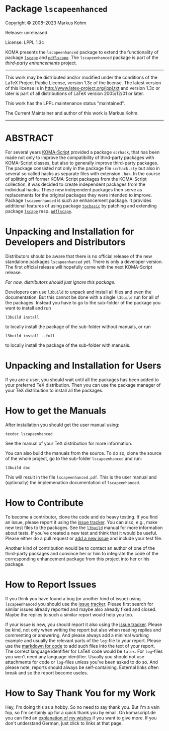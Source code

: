 # Package `lscapeenhanced`

Copyright © 2008–2023 Markus Kohm

Release: unreleased

License: LPPL 1.3c

KOMA presents the `lscapeenhanced` package to extend the functionality of
package [`lscape`](https://ctan.org/pkg/lscape) and
[`pdflscape`](https://ctan.org/pkg/pdflscape). The `lscapeenhanced` package
is part of the *third-party enhancements* project. 

----------------------------------------------------------------------------

This work may be distributed and/or modified under the conditions of
the LaTeX Project Public License, version 1.3c of the license.
The latest version of this license is in
    http://www.latex-project.org/lppl.txt
and version 1.3c or later is part of all distributions of LaTeX
version 2005/12/01 or later.

This work has the LPPL maintenance status "maintained".

The Current Maintainer and author of this work is Markus Kohm.

----------------------------------------------------------------------------

# ABSTRACT

For several years
[KOMA-Script](https://www.sourceforge.net/project/koma-script) provided a
package `scrhack`, that has been made not only to improve the compatibility of
third-party packages with KOMA-Script classes, but also to generally improve
third-party packages. The package consisted not only in the package file
`scrhack.sty` but also in several so called hacks as separate files with
extension `.hak`. In the course of splitting off former KOMA-Script packages
from the KOMA-Script collection, it was decided to create independent packages
from the individual hacks. These new independent packages then serve as
replacements for the original packages they were intended to improve. Package
`lscapeenhanced` is such an enhancement package. It provides additional
features of using package [`tocbasic`](https://ctan.org/pkg/tocbasic) by
patching and extending package [`lscape`](https://ctan.org/pkg/lscape) resp.
 [`pdflscape`](https://ctan.org/pkg/pdflscape).

# Unpacking and Installation for Developers and Distributors

Distributors should be aware that there is no official release of the new
standalone packages `lscapeenhanced` yet. There is only a developer
version. The first official release will hopefully come with the next
KOMA-Script release.

*For now, distributors should just ignore this package.*

Developers can use `l3build` to unpack and install all files and even the
documentation. But this cannot be done with a single `l3build` run for all of
the packages. Instead you have to go to the sub-folder of the package you want
to install and run

    l3build install
	
to locally install the package of the sub-folder without manuals, or run

    l3build install --full
	
to locally install the package of the sub-folder with manuals.

# Unpacking and Installation for Users

If you are a user, you should wait until all the packages has been added to
your preferred TeX distribution. Then you can use the package manager of your
TeX distribution to install all the packages.

# How to get the Manuals

After installation you should get the user manual using:

    texdoc lscapeenhanced
	
See the manual of your TeX distribution for more information. 

You can also build the manuals from the source. To do so, clone the source of
the whole project, go to the sub-folder `lscapeenhanced` and run:

	l3build doc
	
This will result in the file `lscapeenhanced.pdf`. This is the user manual 
and (optionally) the implemenation documentation of `lscapeenhanced`.

# How to Contribute

To become a contributor, clone the code and do heavy testing. If you find an
issue, please report it using the [issue tracker](../../../issues). You can
also, e.g., make new test files to the packages. See the
[`l3build`](https://ctan.prg/pkg/l3build) manual for more information about
tests. If you've created a new test and think that it would be useful. Please
either do a pull request or [add a new issue](../../../issues/new/choose) and
include your test file.

Another kind of contribution would be to contact an author of one of the
third-party packages and convince her or him to integrate the code of the
corresponding enhancement package from this project into her or his package.

# How to Report Issues

If you think you have found a bug (or another kind of issue) using
`lscapeenhanced` you should use the [issue tracker](../../../issues). Please
first search for similar issues already reported and maybe also already fixed
and closed. Maybe the replies to such a similar report would help you too.

If your issue is new, you should report it also using the [issue
tracker](../../../issues). Please be kind, not only when writing the report
but also when reading replies and commenting or answering. And please always
add a minimal working example and usually the relevant parts of the `log`-file
to your report. Please use the [markdown for
code](https://docs.github.com/en/get-started/writing-on-github/working-with-advanced-formatting/creating-and-highlighting-code-blocks)
to add such files into the text of your report. The correct language
identifier for LaTeX code would be `latex`. For `log`-files you won't need any
language identifier. Usually you should not use attachments for code or
`log`-files unless you've been asked to do so. And please note, reports should
always be self-containing. External links often break and so the report become
useles.

# How to Say Thank You for my Work

Hey, I'm doing this as a hobby. So no need to say thank you. But I'm a vain
fop, so I'm certainly up for a quick thank you by email. On komascript.de you
can find an [explanation of my wishes](https://komascript.de/wunschliste) if
you want to give more. If you don't understand German, just click to links at
that page.
